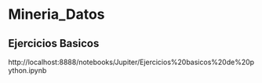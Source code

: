 # Mineria_Datos
## Ejercicios  Basicos
  http://localhost:8888/notebooks/Jupiter/Ejercicios%20basicos%20de%20python.ipynb
